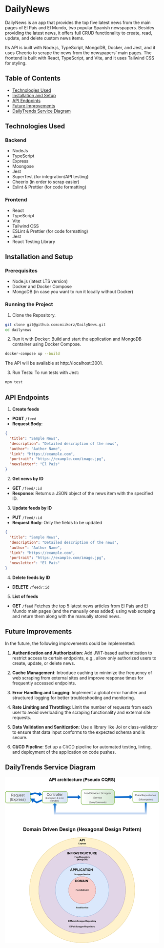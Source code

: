 # DailyNews

DailyNews is an app that provides the top five latest news from the main pages of El País and El Mundo, two popular Spanish newspapers. Besides providing the latest news, it offers full CRUD functionality to create, read, update, and delete custom news items.

Its API is built with Node.js, TypeScript, MongoDB, Docker, and Jest, and it uses Cheerio to scrape the news from the newspapers' main pages.
The frontend is built with React, TypeScript, and Vite, and it uses Tailwind CSS for styling.

## Table of Contents

- [Technologies Used](#technologies-used)
- [Installation and Setup](#installation-and-setup)
- [API Endpoints](#api-endpoints)
- [Future Improvements](#future-improvements)
- [DailyTrends Service Diagram](#dailyTrends-service-diagram)

## Technologies Used

### Backend

- NodeJs
- TypeScript
- Express
- Moongose
- Jest
- SuperTest (for integration/API testing)
- Cheerio (in order to scrap easier)
- Eslint & Prettier (for code formatting)

### Frontend

- React
- TypeScript
- Vite
- Tailwind CSS
- ESLint & Prettier (for code formatting)
- Jest
- React Testing Library

## Installation and Setup

### Prerequisites

- Node.js (latest LTS version)
- Docker and Docker Compose
- MongoDB (in case you want to run it locally without Docker)

### Running the Project

1. Clone the Repository.

```bash
git clone git@github.com:miikorz/DailyNews.git
cd dailynews
```

2. Run it with Docker: Build and start the application and MongoDB container using Docker Compose.

```bash
docker-compose up --build
```

The API will be available at http://localhost:3001.

3. Run Tests: To run tests with Jest:

```bash
npm test
```

## API Endpoints

1. **Create feeds**

- **POST** `/feed`
- **Request Body**:

```json
{
  "title": "Sample News",
  "description": "Detailed description of the news",
  "author": "Author Name",
  "link": "https://example.com",
  "portrait": "https://example.com/image.jpg",
  "newsletter": "El Pais"
}
```

2. **Get news by ID**

- **GET** `/feed/:id`
- **Response**: Returns a JSON object of the news item with the specified ID.

3. **Update feeds by ID**

- **PUT** `/feed/:id`
- **Request Body**: Only the fields to be updated

```json
{
  "title": "Sample News",
  "description": "Detailed description of the news",
  "author": "Author Name",
  "link": "https://example.com",
  "portrait": "https://example.com/image.jpg",
  "newsletter": "El Pais"
}
```

4. **Delete feeds by ID**

- **DELETE** `/feed/:id`

5. **List of feeds**

- **GET** `/feed`
  Fetches the top 5 latest news articles from El País and El Mundo main pages (and the manually ones added) using web scraping and return them along with the manually stored news.

## Future Improvements

In the future, the following improvements could be implemented:

1.  **Authentication and Authorization**:
    Add JWT-based authentication to restrict access to certain endpoints, e.g., allow only authorized users to create, update, or delete news.

2.  **Cache Management**:
    Introduce caching to minimize the frequency of web scraping from external sites and improve response times for frequently accessed endpoints.

3.  **Error Handling and Logging**:
    Implement a global error handler and structured logging for better troubleshooting and monitoring.

4.  **Rate Limiting and Throttling**:
    Limit the number of requests from each user to avoid overloading the scraping functionality and external site requests.

5.  **Data Validation and Sanitization**:
    Use a library like Joi or class-validator to ensure that data input conforms to the expected schema and is secure.

6.  **CI/CD Pipeline**:
    Set up a CI/CD pipeline for automated testing, linting, and deployment of the application on code pushes.

## DailyTrends Service Diagram

![alt text](https://github.com/miikorz/DailyTrends/blob/main/diagram-dailytrends.png?raw=true)

<!-- TODO: explain how BD would have change if we had more entities, like separated feed authors, newsletters... in different tables, we would have relation between tables etc -->
<!-- TODO: explain why some news on list have no images -->

